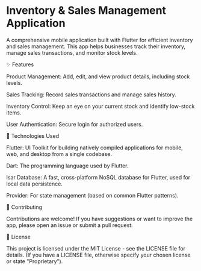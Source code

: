 # Inventory & Sales Management Application


A comprehensive mobile application built with Flutter for efficient inventory and sales management. This app helps businesses track their inventory, manage sales transactions, and monitor stock levels.

✨ Features

Product Management: Add, edit, and view product details, including stock levels.

Sales Tracking: Record sales transactions and manage sales history.

Inventory Control: Keep an eye on your current stock and identify low-stock items.

User Authentication: Secure login for authorized users.



🚀 Technologies Used

Flutter: UI Toolkit for building natively compiled applications for mobile, web, and desktop from a single codebase.

Dart: The programming language used by Flutter.

Isar Database: A fast, cross-platform NoSQL database for Flutter, used for local data persistence.

Provider: For state management (based on common Flutter patterns).






🤝 Contributing

Contributions are welcome! If you have suggestions or want to improve the app, please open an issue or submit a pull request.

📄 License

This project is licensed under the MIT License - see the LICENSE file for details. (If you have a LICENSE file, otherwise specify your chosen license or state "Proprietary").